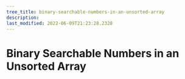 ```yaml
---
tree_title: binary-searchable-numbers-in-an-unsorted-array
description: 
last_modified: 2022-06-09T21:23:28.2328
---
```


# Binary Searchable Numbers in an Unsorted Array
